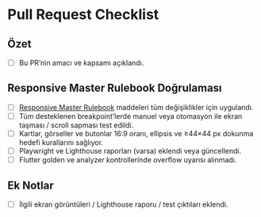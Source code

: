 # Pull Request Checklist

## Özet

- [ ] Bu PR’nin amacı ve kapsamı açıklandı.

## Responsive Master Rulebook Doğrulaması

- [ ] [Responsive Master Rulebook](../docs/responsive_master_rulebook.md) maddeleri tüm değişiklikler için uygulandı.
- [ ] Tüm desteklenen breakpoint’lerde manuel veya otomasyon ile ekran taşması / scroll sapması test edildi.
- [ ] Kartlar, görseller ve butonlar 16:9 oranı, ellipsis ve ≥44×44 px dokunma hedefi kurallarını sağlıyor.
- [ ] Playwright ve Lighthouse raporları (varsa) eklendi veya güncellendi.
- [ ] Flutter golden ve analyzer kontrollerinde overflow uyarısı alınmadı.

## Ek Notlar

- [ ] İlgili ekran görüntüleri / Lighthouse raporu / test çıktıları eklendi.
